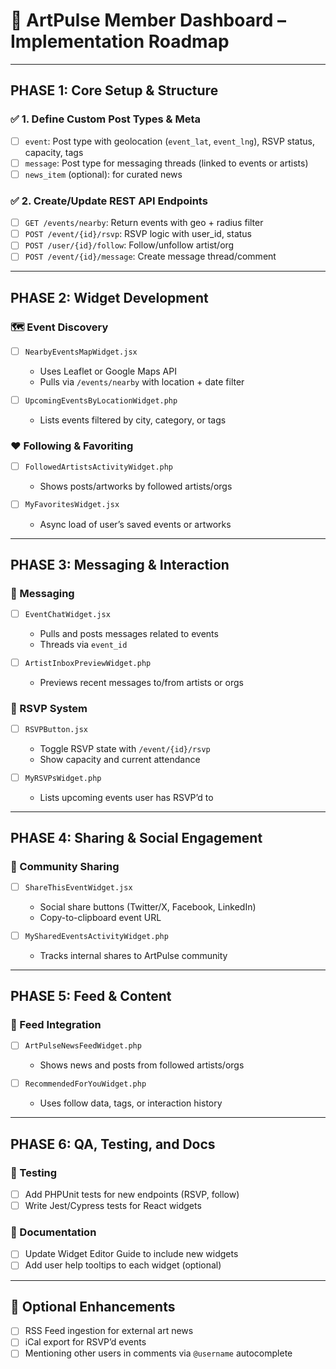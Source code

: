 
# 🧭 ArtPulse Member Dashboard – Implementation Roadmap

---

## PHASE 1: Core Setup & Structure

### ✅ 1. Define Custom Post Types & Meta
- [ ] `event`: Post type with geolocation (`event_lat`, `event_lng`), RSVP status, capacity, tags
- [ ] `message`: Post type for messaging threads (linked to events or artists)
- [ ] `news_item` (optional): for curated news

### ✅ 2. Create/Update REST API Endpoints
- [ ] `GET /events/nearby`: Return events with geo + radius filter
- [ ] `POST /event/{id}/rsvp`: RSVP logic with user_id, status
- [ ] `POST /user/{id}/follow`: Follow/unfollow artist/org
- [ ] `POST /event/{id}/message`: Create message thread/comment

---

## PHASE 2: Widget Development

### 🗺️ Event Discovery
- [ ] `NearbyEventsMapWidget.jsx`
  - Uses Leaflet or Google Maps API
  - Pulls via `/events/nearby` with location + date filter

- [ ] `UpcomingEventsByLocationWidget.php`
  - Lists events filtered by city, category, or tags

### ❤️ Following & Favoriting
- [ ] `FollowedArtistsActivityWidget.php`
  - Shows posts/artworks by followed artists/orgs

- [ ] `MyFavoritesWidget.jsx`
  - Async load of user’s saved events or artworks

---

## PHASE 3: Messaging & Interaction

### 💬 Messaging
- [ ] `EventChatWidget.jsx`
  - Pulls and posts messages related to events
  - Threads via `event_id`

- [ ] `ArtistInboxPreviewWidget.php`
  - Previews recent messages to/from artists or orgs

### 📩 RSVP System
- [ ] `RSVPButton.jsx`
  - Toggle RSVP state with `/event/{id}/rsvp`
  - Show capacity and current attendance

- [ ] `MyRSVPsWidget.php`
  - Lists upcoming events user has RSVP’d to

---

## PHASE 4: Sharing & Social Engagement

### 📢 Community Sharing
- [ ] `ShareThisEventWidget.jsx`
  - Social share buttons (Twitter/X, Facebook, LinkedIn)
  - Copy-to-clipboard event URL

- [ ] `MySharedEventsActivityWidget.php`
  - Tracks internal shares to ArtPulse community

---

## PHASE 5: Feed & Content

### 📰 Feed Integration
- [ ] `ArtPulseNewsFeedWidget.php`
  - Shows news and posts from followed artists/orgs

- [ ] `RecommendedForYouWidget.php`
  - Uses follow data, tags, or interaction history

---

## PHASE 6: QA, Testing, and Docs

### 🧪 Testing
- [ ] Add PHPUnit tests for new endpoints (RSVP, follow)
- [ ] Write Jest/Cypress tests for React widgets

### 📘 Documentation
- [ ] Update Widget Editor Guide to include new widgets
- [ ] Add user help tooltips to each widget (optional)

---

## 🔄 Optional Enhancements
- [ ] RSS Feed ingestion for external art news
- [ ] iCal export for RSVP’d events
- [ ] Mentioning other users in comments via `@username` autocomplete
